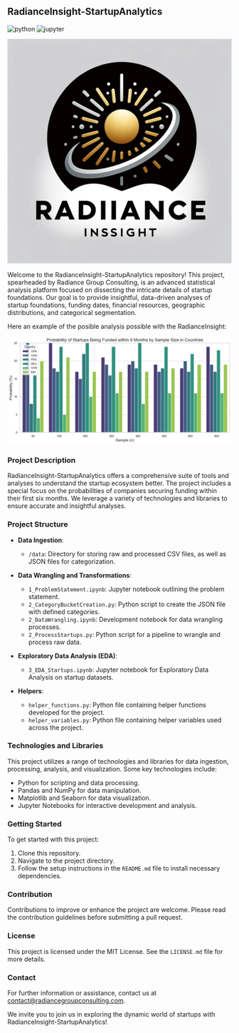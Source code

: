 ## RadianceInsight-StartupAnalytics

![python](http://ForTheBadge.com/images/badges/made-with-python.svg)
![jupyter](https://img.shields.io/badge/Made%20with-Jupyter-orange?style=for-the-badge&logo=Jupyter)

<p align="center">
	<img src="https://raw.githubusercontent.com/pablo-git8/RadianceInsight-StartupAnalytics/main/images/radiance.png" alt="400" width="600"/>
</p>

Welcome to the RadianceInsight-StartupAnalytics repository! This project, spearheaded by Radiance Group Consulting, is an advanced statistical analysis platform focused on dissecting the intricate details of startup foundations. Our goal is to provide insightful, data-driven analyses of startup foundations, funding dates, financial resources, geographic distributions, and categorical segmentation. 

Here an example of the posible analysis possible with the RadianceInsight:

<p align="center">
	<img src="https://raw.githubusercontent.com/pablo-git8/RadianceInsight-StartupAnalytics/main/images/plot.png" alt="400" width="600"/>
</p>

### Project Description

RadianceInsight-StartupAnalytics offers a comprehensive suite of tools and analyses to understand the startup ecosystem better. The project includes a special focus on the probabilities of companies securing funding within their first six months. We leverage a variety of technologies and libraries to ensure accurate and insightful analyses.

### Project Structure

- **Data Ingestion**:
  - `/data`: Directory for storing raw and processed CSV files, as well as JSON files for categorization.

- **Data Wrangling and Transformations**:
  - `1_ProblemStatement.ipynb`: Jupyter notebook outlining the problem statement.
  - `2_CategoryBucketCreation.py`: Python script to create the JSON file with defined categories.
  - `2_DataWrangling.ipynb`: Development notebook for data wrangling processes.
  - `2_ProcessStartups.py`: Python script for a pipeline to wrangle and process raw data.

- **Exploratory Data Analysis (EDA)**:
  - `3_EDA_Startups.ipynb`: Jupyter notebook for Exploratory Data Analysis on startup datasets.

- **Helpers**:
  - `helper_functions.py`: Python file containing helper functions developed for the project.
  - `helper_variables.py`: Python file containing helper variables used across the project.

### Technologies and Libraries

This project utilizes a range of technologies and libraries for data ingestion, processing, analysis, and visualization. Some key technologies include:

- Python for scripting and data processing.
- Pandas and NumPy for data manipulation.
- Matplotlib and Seaborn for data visualization.
- Jupyter Notebooks for interactive development and analysis.

### Getting Started

To get started with this project:
1. Clone this repository.
2. Navigate to the project directory.
3. Follow the setup instructions in the `README.md` file to install necessary dependencies.

### Contribution

Contributions to improve or enhance the project are welcome. Please read the contribution guidelines before submitting a pull request.

### License

This project is licensed under the MIT License. See the `LICENSE.md` file for more details.

### Contact

For further information or assistance, contact us at [contact@radiancegroupconsulting.com](mailto:contact@radiancegroupconsulting.com).

We invite you to join us in exploring the dynamic world of startups with RadianceInsight-StartupAnalytics!
